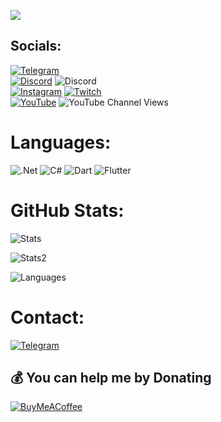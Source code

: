 [![](https://visitcount.itsvg.in/api?id=imrroot&icon=0&color=0)](https://visitcount.itsvg.in)<br/>

## Socials:
[![Telegram](https://img.shields.io/badge/Telegram-2CA5E0?color=blue&logo=telegram&logoColor=white)](https://t.me/MrRoot_Config)<br/> [![Discord](https://img.shields.io/badge/Discord-%237289DA.svg?logo=discord&logoColor=white)](https://discord.gg/ApzTymepM2) ![Discord](https://img.shields.io/discord/743336293160714401?color=blue&label=Discord&logo=MrRoot&logoColor=white)<br/> [![Instagram](https://img.shields.io/badge/Instagram-%23E4405F.svg?logo=Instagram&logoColor=white)](https://instagram.com/xmrroot) [![Twitch](https://img.shields.io/badge/Twitch-%239146FF.svg?logo=Twitch&logoColor=white)](https://twitch.tv/imrroot)<br/> [![YouTube](https://img.shields.io/badge/YouTube-%23FF0000.svg?logo=YouTube&logoColor=white)](https://youtube.com/c/imrroot) ![YouTube Channel Views](https://img.shields.io/youtube/channel/views/UCwEmBe4bserRxX7OJYTWAhw?color=red&style=plastic)
# Languages:
![.Net](https://img.shields.io/badge/.NET-5C2D91?style=for-the-badge&logo=.net&logoColor=white) ![C#](https://img.shields.io/badge/c%23-%23239120.svg?style=for-the-badge&logo=c-sharp&logoColor=white) ![Dart](https://img.shields.io/badge/dart-%230175C2.svg?style=for-the-badge&logo=dart&logoColor=white) ![Flutter](https://img.shields.io/badge/Flutter-%2302569B.svg?style=for-the-badge&logo=Flutter&logoColor=white)

# GitHub Stats:
<p> <img alt="Stats" src="https://github-readme-stats.vercel.app/api?username=imrroot&show_icons=true&theme=jolly&layout=compact" /> </p>
<p> <img alt="Stats2" src="https://github-readme-streak-stats.herokuapp.com/?user=imrroot&theme=jolly" /> </p>
<p> <img alt="Languages" src="https://github-readme-stats.vercel.app/api/top-langs/?username=imrroot&layout=compact&langs_count=10&show_icons=true&theme=jolly" /> </p>

# Contact:
[![Telegram](https://img.shields.io/badge/Telegram-2CA5E0?color=blue&logo=telegram&logoColor=white&style=for-the-badge)](https://t.me/MrRooot)<br/>
## 💰 You can help me by Donating
  [![BuyMeACoffee](https://img.shields.io/badge/Buy%20Me%20a%20Coffee-ffdd00?style=for-the-badge&logo=buy-me-a-coffee&logoColor=black)](https://buymeacoffee.com/imrroot)
